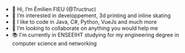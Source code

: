 - 👋 Hi, I’m Émilien FIEU (@Tructruc)
- 👀 I’m interested in developpement, 3d printing and inline skating
- 🌱 I like to code in Java, C#, Python, VueJs and much more
- 💞️ I’m looking to collaborate on anything you would help me
- 📚 I'm currently in ENSEEIHT studying for my engineering degree in computer science and networking
